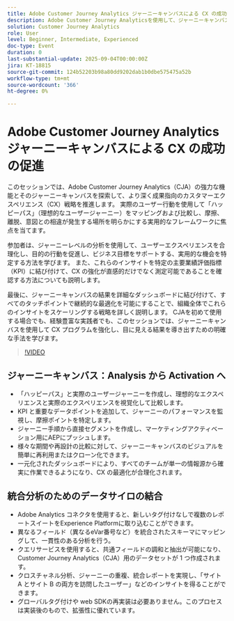```yaml
---
title: Adobe Customer Journey Analytics ジャーニーキャンバスによる CX の成功の促進
description: Adobe Customer Journey Analyticsを使用して、ジャーニーキャンバスが理想的なパスと実際のパスをマッピングし、摩擦を明らかにし、測定可能な CX の改善を推進する方法を説明します
solution: Customer Journey Analytics
role: User
level: Beginner, Intermediate, Experienced
doc-type: Event
duration: 0
last-substantial-update: 2025-09-04T00:00:00Z
jira: KT-18815
source-git-commit: 124b52203b98a80dd9202dab1b0dbe575475a52b
workflow-type: tm+mt
source-wordcount: '366'
ht-degree: 0%

---
```



# Adobe Customer Journey Analytics ジャーニーキャンバスによる CX の成功の促進

このセッションでは、Adobe Customer Journey Analytics（CJA）の強力な機能とそのジャーニーキャンバスを探索して、より深く成果指向のカスタマーエクスペリエンス（CX）戦略を推進します。 実際のユーザー行動を使用して「ハッピーパス」（理想的なユーザージャーニー）をマッピングおよび比較し、摩擦、離脱、意図との相違が発生する場所を明らかにする実用的なフレームワークに焦点を当てます。

参加者は、ジャーニーレベルの分析を使用して、ユーザーエクスペリエンスを合理化し、目的の行動を促進し、ビジネス目標をサポートする、実用的な機会を特定する方法を学びます。 また、これらのインサイトを特定の主要業績評価指標（KPI）に結び付けて、CX の強化が直感的だけでなく測定可能であることを確認する方法についても説明します。

最後に、ジャーニーキャンバスの結果を詳細なダッシュボードに結び付けて、すべてのタッチポイントで継続的な最適化を可能にすることで、組織全体でこれらのインサイトをスケーリングする戦略を詳しく説明します。 CJAを初めて使用する場合でも、経験豊富な実践者でも、このセッションでは、ジャーニーキャンバスを使用して CX プログラムを強化し、目に見える結果を導き出すための明確な手法を学びます。

>[!VIDEO](https://video.tv.adobe.com/v/3471215/?learn=on&enablevpops&captions=jpn)

## ジャーニーキャンバス：Analysis から Activation へ

* 「ハッピーパス」と実際のユーザージャーニーを作成し、理想的なエクスペリエンスと実際のエクスペリエンスを視覚化して比較します。
* KPI と重要なデータポイントを追加して、ジャーニーのパフォーマンスを監視し、摩擦ポイントを特定します。
* ジャーニー手順から直接セグメントを作成し、マーケティングアクティベーション用にAEPにプッシュします。
* 様々な期間や再設計の比較に対して、ジャーニーキャンバスのビジュアルを簡単に再利用またはクローン化できます。
* 一元化されたダッシュボードにより、すべてのチームが単一の情報源から確実に作業できるようになり、CX の最適化が合理化されます。

## 統合分析のためのデータサイロの結合

* Adobe Analytics コネクタを使用すると、新しいタグ付けなしで複数のレポートスイートをExperience Platformに取り込むことができます。
* 異なるフィールド（異なるeVar番号など）を統合されたスキーマにマッピングして、一貫性のある分析を行う。
* クエリサービスを使用すると、共通フィールドの調和と抽出が可能になり、Customer Journey Analytics（CJA）用のデータセットが 1 つ作成されます。
* クロスチャネル分析、ジャーニーの重複、統合レポートを実現し、「サイト A とサイト B の両方を訪問したユーザー」などのインサイトを得ることができます。
* グローバルタグ付けや web SDKの再実装は必要ありません。このプロセスは実装後のもので、拡張性に優れています。